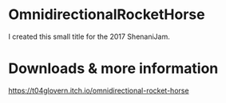 # OmnidirectionalRocketHorse
I created this small title for the 2017 ShenaniJam.

# Downloads & more information
https://t04glovern.itch.io/omnidirectional-rocket-horse
